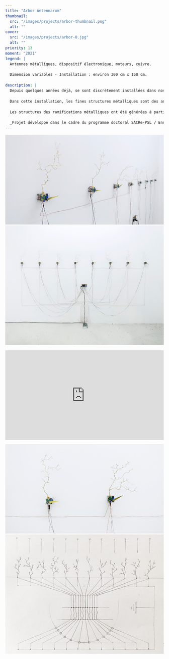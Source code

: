 ```yaml
---
title: "Arbor Antennarum"
thumbnail:
  src: "/images/projects/arbor-thumbnail.png"
  alt: ""
cover:
  src: "/images/projects/arbor-0.jpg"
  alt: ""
priority: 13
moment: "2021"
legend: |
  Antennes métalliques, dispositif électronique, moteurs, cuivre.

  Dimension variables - Installation : environ 300 cm x 160 cm.

description: |
  Depuis quelques années déjà, se sont discrètement installées dans nos villes de grandes colonnes métalliques, habillées de plastique à l’apparence végétale : les arbres antennes. Ces antennes relais 4G-5G ont pour but de se fondre dans le paysage.

  Dans cette installation, les fines structures métalliques sont des antennes qui captent, autour d’elles, l’environnement électromagnétique. Les aiguilles en mouvement indiquent la puissance du signal perçu par les antennes. Elles reflètent l’instabilité et les fluctuations permanentes du paysage hertzien.

  Les structures des ramifications métalliques ont été générées à partir d’un processus algorithmique DLA (Diffusion-Limited Agregation), par implémentation des données obtenues par la captation de l’antenne précédente pour générer la suivante, donnant une certaine orientation à l’inflorescence de ses ramifications. Déterminée par chacune des structures, le mouvement des aiguilles varie légèrement selon la géométrie des antennes.

  _Projet développé dans le cadre du programme doctoral SACRe-PSL / EnsAD._
---
```


![](/images/projects/arbor-1.jpg)
![](/images/projects/arbor-2.jpg)

<div style="padding:56.25% 0 0 0;position:relative;"><iframe src="https://player.vimeo.com/video/538379979?h=2900fce5da&title=0&byline=0&portrait=0" style="position:absolute;top:0;left:0;width:100%;height:100%;" frameborder="0" allow="autoplay; fullscreen; picture-in-picture" allowfullscreen></iframe></div><script src="https://player.vimeo.com/api/player.js"></script>

![](/images/projects/arbor-3.jpg)
![](/images/projects/arbor-4.jpg)
